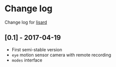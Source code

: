 # Change log
Change log for [lisard](https://github.com/dogoncouch/lisard)

## [0.1] - 2017-04-19
- First semi-stable version
- `eye` motion sensor camera with remote recording
- `modes` interface
